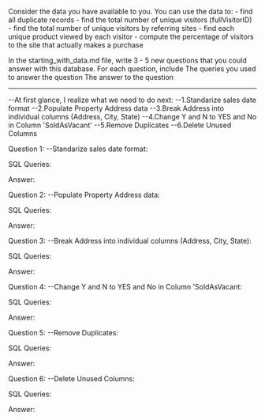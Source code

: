 Consider the data you have available to you. You can use the data to: - find all duplicate records - find the total number of unique visitors (fullVisitorID) - find the total number of unique visitors by referring sites - find each unique product viewed by each visitor - compute the percentage of visitors to the site that actually makes a purchase

In the starting_with_data.md file, write 3 - 5 new questions that you could answer with this database. For each question, include The queries you used to answer the question The answer to the question

--------------------

--At first glance, I realize what we need to do next:
--1.Standarize sales date format
--2.Populate Property Address data
--3.Break Address into individual columns (Address, City, State)
--4.Change Y and N to YES and No in Column 'SoldAsVacant'
--5.Remove Duplicates
--6.Delete Unused Columns

Question 1: --Standarize sales date format:

SQL Queries:

Answer: 



Question 2: --Populate Property Address data:

SQL Queries:

Answer:



Question 3: --Break Address into individual columns (Address, City, State):

SQL Queries:

Answer:



Question 4: --Change Y and N to YES and No in Column 'SoldAsVacant:

SQL Queries:

Answer:



Question 5: --Remove Duplicates:

SQL Queries:

Answer:


Question 6: --Delete Unused Columns:

SQL Queries:

Answer:


